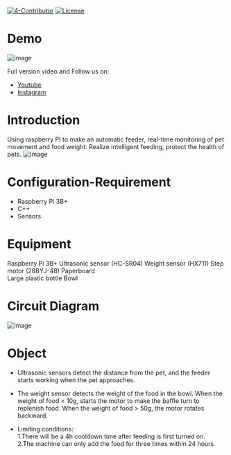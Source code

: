 [![4-Contributor](https://img.shields.io/badge/Contributors%20-4-brightgreen.svg?style=flat-square)](https://github.com/Shujing106/realtimeEmbedded/graphs/contributors)     [![License](https://img.shields.io/badge/License%20-MIT-red.svg?style=flat-square)](https://github.com/Shujing106/realtimeEmbedded/graphs/contributors) 

# Demo
![image](https://github.com/Shujing106/realtimeEmbedded/blob/bc505a64a9148ac952772ca07c4a7179f093678b/video/autoPetFeeder.gif)

Full version video and Follow us on: 
* [Youtube](https://youtu.be/EHu-TGHlu9M)
* [Instagram](https://www.instagram.com/tv/CciDeC0DURO/?igshid=YmMyMTA2M2Y=)


# Introduction
Using raspberry PI to make an automatic feeder, real-time monitoring of pet movement and food weight. Realize intelligent feeding, protect the health of pets. 
![image](https://github.com/Shujing106/realtimeEmbedded/blob/fe9dbf94ca11b8fd0e8629ee8bc73eff777eb14c/image/Demo2.jpg)

# Configuration-Requirement
* Raspberry Pi 3B+
* C++
* Sensors

# Equipment
Raspberry Pi 3B+ 
Ultrasonic sensor (HC-SR04)
Weight sensor (HX711)
Step motor (28BYJ-48)
Paperboard  
Large plastic bottle
Bowl


# Circuit Diagram
![image](https://github.com/Shujing106/realtimeEmbedded/blob/947e1cb685058c497032255ce45a63e7fd66b8ab/image/circuit%20diagram.JPG)

# Object
* Ultrasonic sensors detect the distance from the pet, and the feeder starts working when the pet approaches.
* The weight sensor detects the weight of the food in the bowl. When the weight of food < 10g, starts the motor to make the baffle turn to replenish food. When the weight of food > 50g, the motor rotates backward.

* Limiting conditions:  
   1.There will be a 4h cooldown time after feeding is first turned on.  
   2.The machine can only add the food for three times within 24 hours.
